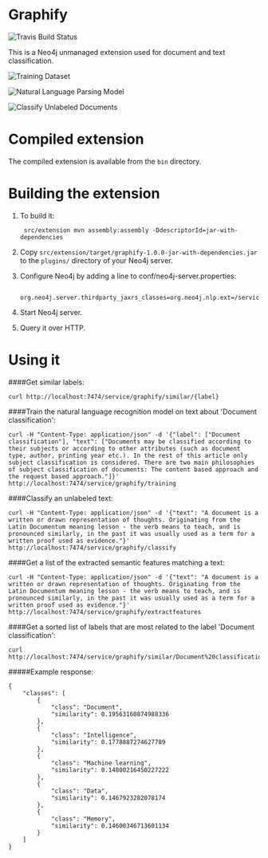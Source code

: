 Graphify
==========================

![Travis Build Status](https://travis-ci.org/Graphify/graphify.svg?branch=master "Travis Build Status")

This is a Neo4j unmanaged extension used for document and text classification.

![Training Dataset](http://i.imgur.com/FlsmQkf.png?1 "Training Dataset")

![Natural Language Parsing Model](http://i.imgur.com/hJuRJje.png?1 "Natural Language Parsing Model")

![Classify Unlabeled Documents](http://i.imgur.com/j90qOru.png?2 "Classify Unlabeled Documents")

Compiled extension
==========================

The compiled extension is available from the `bin` directory.

Building the extension
==========================

1. To build it:

        src/extension mvn assembly:assembly -DdescriptorId=jar-with-dependencies

2. Copy `src/extension/target/graphify-1.0.0-jar-with-dependencies.jar` to the `plugins/` directory of your Neo4j server.

3. Configure Neo4j by adding a line to conf/neo4j-server.properties:

        org.neo4j.server.thirdparty_jaxrs_classes=org.neo4j.nlp.ext=/service

4. Start Neo4j server.

5. Query it over HTTP.

Using it
==========================

####Get similar labels:

    curl http://localhost:7474/service/graphify/similar/{label}

####Train the natural language recognition model on text about 'Document classification':

    curl -H "Content-Type: application/json" -d '{"label": ["Document classification"], "text": ["Documents may be classified according to their subjects or according to other attributes (such as document type, author, printing year etc.). In the rest of this article only subject classification is considered. There are two main philosophies of subject classification of documents: The content based approach and the request based approach."]}' http://localhost:7474/service/graphify/training

####Classify an unlabeled text:

    curl -H "Content-Type: application/json" -d '{"text": "A document is a written or drawn representation of thoughts. Originating from the Latin Documentum meaning lesson - the verb means to teach, and is pronounced similarly, in the past it was usually used as a term for a written proof used as evidence."}' http://localhost:7474/service/graphify/classify
    
####Get a list of the extracted semantic features matching a text:

    curl -H "Content-Type: application/json" -d '{"text": "A document is a written or drawn representation of thoughts. Originating from the Latin Documentum meaning lesson - the verb means to teach, and is pronounced similarly, in the past it was usually used as a term for a written proof used as evidence."}' http://localhost:7474/service/graphify/extractfeatures

####Get a sorted list of labels that are most related to the label 'Document classification':

    curl http://localhost:7474/service/graphify/similar/Document%20classification

#####Example response:

    {
        "classes": [
            {
                "class": "Document",
                "similarity": 0.19563160874988336
            },
            {
                "class": "Intelligence",
                "similarity": 0.1778887274627789
            },
            {
                "class": "Machine learning",
                "similarity": 0.14800216450227222
            },
            {
                "class": "Data",
                "similarity": 0.1467923282078174
            },
            {
                "class": "Memory",
                "similarity": 0.14600346713601134
            }
        ]
    }
